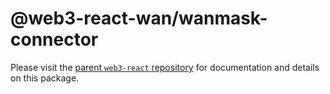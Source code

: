 # @web3-react-wan/wanmask-connector

Please visit the [parent `web3-react` repository](https://github.com/codeoneline/web3-react) for documentation and details on this package.
```
